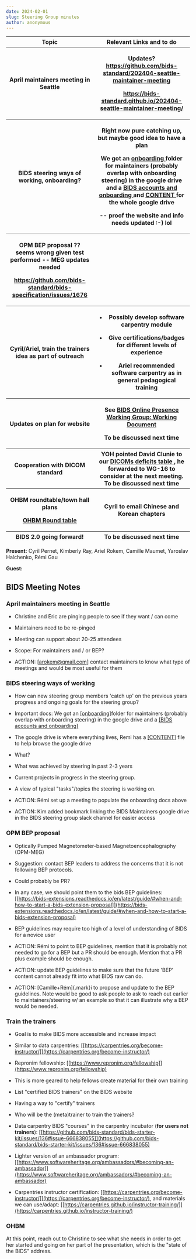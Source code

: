 ```yaml
---
date: 2024-02-01
slug: Steering Group minutes
author: anonymous
---
```


<!-- more -->

<table>
 <colgroup>
  <col style="width: 47%"/>
  <col style="width: 52%"/>
 </colgroup>
 <thead>
  <tr class="header">
   <th>
    <strong>
     Topic
    </strong>
   </th>
   <th>
    <strong>
     Relevant Links and to do
    </strong>
   </th>
  </tr>
  <tr class="odd">
   <th>
    April maintainers meeting in Seattle
   </th>
   <th>
    <p>
     Updates?
     <a href="https://github.com/bids-standard/202404-seattle-maintainer-meeting">
      <u>
       https://github.com/bids-standard/202404-seattle-maintainer-meeting
      </u>
     </a>
    </p>
    <p>
     <a href="https://bids-standard.github.io/202404-seattle-maintainer-meeting/">
      <u>
       https://bids-standard.github.io/202404-seattle-maintainer-meeting/
      </u>
     </a>
    </p>
   </th>
  </tr>
  <tr class="header">
   <th>
    BIDS steering ways of working, onboarding?
   </th>
   <th>
    <p>
     Right now pure catching up, but maybe good idea to have a
plan
    </p>
    <p>
     We got an
     <a href="https://drive.google.com/drive/folders/1yx6VWptjdv1JOe0Ybpb48iMB0bCoG_Ae?usp=drive_link">
      <u>
       onboarding
      </u>
     </a>
     folder
for maintainers (probably overlap with onboarding steering) in the
google drive and a
     <a href="https://docs.google.com/document/d/1vxUglvS_mfqIpHOFUtxYAb79zQTYMYhajc7pQfSqSl0/edit">
      <u>
       BIDS
accounts and onboarding
      </u>
     </a>
     and
     <a href="https://docs.google.com/document/d/1kNcuI-phF_N40m0Kuo9PTTD0K7atz5FOvxhYtQCR1ms/edit#heading=h.cr010sb0buzg">
      <u>
       CONTENT
      </u>
     </a>
     for
the whole google drive
    </p>
    <p>
     -- proof the website and info needs updated :-) lol
    </p>
   </th>
  </tr>
  <tr class="odd">
   <th>
    <p>
     OPM BEP proposal ?? seems wrong given test performed -- MEG
updates needed
    </p>
    <p>
     <a href="https://github.com/bids-standard/bids-specification/issues/1676">
      <u>
       https://github.com/bids-standard/bids-specification/issues/1676
      </u>
     </a>
    </p>
   </th>
   <th>
   </th>
  </tr>
  <tr class="header">
   <th>
    Cyril/Ariel, train the trainers idea as part of outreach
   </th>
   <th>
    <ul>
     <li>
      <p>
       Possibly develop software carpentry module
      </p>
     </li>
     <li>
      <p>
       Give certifications/badges for different levels of
experience
      </p>
     </li>
     <li>
      <p>
       Ariel recommended software carpentry as in general pedagogical
training
      </p>
     </li>
    </ul>
   </th>
  </tr>
  <tr class="odd">
   <th>
    Updates on plan for website
   </th>
   <th>
    <p>
     See
     <a href="https://docs.google.com/document/d/1miuxSWHcSq0CQ-aufe8Ho0IJpJOirUogCd2HNOi5FHY/edit#heading=h.li30raxumiv7">
      <u>
       BIDS
Online Presence Working Group: Working Document
      </u>
     </a>
    </p>
    <p>
     <strong>
      To be discussed next time
     </strong>
    </p>
   </th>
  </tr>
  <tr class="header">
   <th>
    Cooperation with DICOM standard
   </th>
   <th>
    YOH pointed David Clunie to our
    <a href="https://docs.google.com/spreadsheets/u/0/d/1wcal4qi2z14bSKm7lTuqyzb3FdvmCDfXHl0iMhIFeaE/edit">
     <u>
      DICOMs
deficits table
     </u>
    </a>
    , he forwarded to WG-16 to consider at the next
meeting.
    <strong>
     To be discussed next time
    </strong>
   </th>
  </tr>
  <tr class="odd">
   <th>
    <p>
     OHBM roundtable/town hall plans
    </p>
    <p>
     <a href="https://docs.google.com/document/d/1sYXI_uUmkMMZg4OqYRSOCRkb66IZ_qQJbvI-nP3Z024/edit?usp=sharing">
      <u>
       OHBM
Round table
      </u>
     </a>
    </p>
   </th>
   <th>
    Cyril to email Chinese and Korean chapters
   </th>
  </tr>
  <tr class="header">
   <th>
    BIDS 2.0 going forward!
   </th>
   <th>
    <strong>
     To be discussed next time
    </strong>
   </th>
  </tr>
 </thead>
 <tbody>
 </tbody>
</table>

**Present:** Cyril Pernet, Kimberly Ray, Ariel Rokem, Camille Maumet,
Yaroslav Halchenko, Rémi Gau

**Guest:**

## BIDS Meeting Notes

### April maintainers meeting in Seattle

-   Christine and Eric are pinging people to see if they want / can come

-   Maintainers need to be re-pinged

-   Meeting can support about 20-25 attendees

-   Scope: For maintainers and / or BEP?

-   ACTION: [[arokem@gmail.com]](mailto:arokem@gmail.com)
    contact maintainers to know what type of meetings and would be most
    useful for them

### BIDS steering ways of working

-   How can new steering group members \'catch up' on the previous years
    progress and ongoing goals for the steering group?

-   Important docs: We got an
    [[onboarding]](https://drive.google.com/drive/folders/1yx6VWptjdv1JOe0Ybpb48iMB0bCoG_Ae?usp=drive_link)folder
    for maintainers (probably overlap with onboarding steering) in the
    google drive and a [[BIDS accounts and onboarding]](https://docs.google.com/document/d/1vxUglvS_mfqIpHOFUtxYAb79zQTYMYhajc7pQfSqSl0/edit)

-   The google drive is where everything lives, Remi has a
    [[CONTENT]](https://docs.google.com/document/d/1kNcuI-phF_N40m0Kuo9PTTD0K7atz5FOvxhYtQCR1ms/edit#heading=h.cr010sb0buzg)
    file to help browse the google drive

-   What?

-   What was achieved by steering in past 2-3 years

-   Current projects in progress in the steering group.

-   A view of typical \"tasks\"/topics the steering is working on.

-   ACTION: Rémi set up a meeting to populate the onboarding docs above

-   ACTION: Kim added bookmark linking the BIDS Maintainers google drive
    in the BIDS steering group slack channel for easier access

### OPM BEP proposal

-   Optically Pumped Magnetometer-based Magnetoencephalography (OPM-MEG)

-   Suggestion: contact BEP leaders to address the concerns that it is
    not following BEP protocols.

-   Could probably be PR?

-   In any case, we should point them to the bids BEP guidelines:
    [[https://bids-extensions.readthedocs.io/en/latest/guide/#when-and-how-to-start-a-bids-extension-proposal]](https://bids-extensions.readthedocs.io/en/latest/guide/#when-and-how-to-start-a-bids-extension-proposal)

-   BEP guidelines may require too high of a level of understanding of BIDS for a novice user

-   ACTION: Rémi to point to BEP guidelines, mention that it is probably
    not needed to go for a BEP but a PR should be enough. Mention that a
    PR plus example should be enough.

-   ACTION: update BEP guidelines to make sure that the future \'BEP'
    content cannot already fit into what BIDS raw can do.

-   ACTION: [Camille+Rém]{.mark}i to propose and update to the BEP
    guidelines. Note would be good to ask people to ask to reach out
    earlier to maintainers/steering w/ an example so that it can
    illustrate why a BEP would be needed.

### Train the trainers

-   Goal is to make BIDS more accessible and increase impact

-   Similar to data carpentries:
    [[https://carpentries.org/become-instructor/]](https://carpentries.org/become-instructor/)

-   Repronim fellowship:
    [[https://www.repronim.org/fellowship]](https://www.repronim.org/fellowship)

-   This is more geared to help fellows create material for their own training

-   List "certified BIDS trainers" on the BIDS website

-   Having a way to "certify" trainers

-   Who will be the (meta)trainer to train the trainers?

-   Data carpentry BIDS "courses" in the carpentry incubator (**for
    users not trainers**):
    [[https://github.com/bids-standard/bids-starter-kit/issues/136#issue-666838055]](https://github.com/bids-standard/bids-starter-kit/issues/136#issue-666838055)

-   Lighter version of an ambassador program:
    [[https://www.softwareheritage.org/ambassadors/#becoming-an-ambassador]](https://www.softwareheritage.org/ambassadors/#becoming-an-ambassador)

-   Carpentries instructor certification:
    [[https://carpentries.org/become-instructor/]](https://carpentries.org/become-instructor/),
    and materials we can use/adapt:
    [[https://carpentries.github.io/instructor-training/]](https://carpentries.github.io/instructor-training/)

### OHBM

At this point, reach out to Christine to see what she needs in order to
get her started and going on her part of the presentation, which is the
"state of the BIDS" address.

